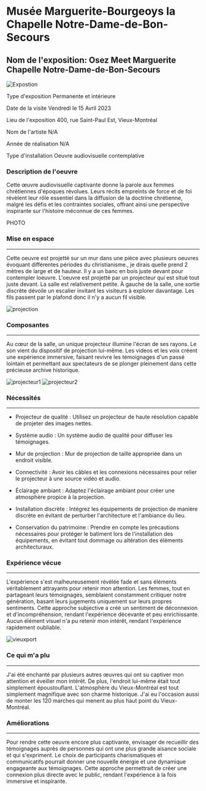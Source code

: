 
# Musée Marguerite-Bourgeoys la Chapelle Notre-Dame-de-Bon-Secours #
 
## Nom de l'exposition: Osez Meet Marguerite Chapelle Notre-Dame-de-Bon-Secours ##

![Expostion](/medias/photo_cave.jpg)

Type d'exposition
Permanente et intérieure


Date de la visite
Vendredi le 15 Avril 2023


Lieu de l'exposition
400, rue Saint-Paul Est, Vieux-Montréal

Nom de l'artiste
N/A

Année de réalisation
N/A

Type d'installation
Oeuvre audiovisuelle contemplative

### Description de l'oeuvre ###
Cette œuvre audiovisuelle captivante donne la parole aux femmes chrétiennes d'époques révolues. Leurs récits empreints de force et de foi révèlent leur rôle essentiel dans la diffusion de la doctrine chrétienne, malgré les défis et les contraintes sociales, offrant ainsi une perspective inspirante sur l'histoire méconnue de ces femmes.

PHOTO

### Mise en espace ###
_____________________________________________________________________________________________________________________________________________________________
Cette oeuvre est projetté sur un mur dans une pièce avec plusieurs oeuvres évoquant différentes périodes du christianisme., je dirais quelle prend 2 mètres de large et de hauteur. Il y a un banc en bois juste devant pour contempler loeuvre. L'oeuvre est projetté par un projecteur qui est situé tout juste devant. La salle est relativement petite. À gauche de la salle, une sortie discrète dévoile un escalier invitant les visiteurs à explorer davantage. Les fils passent par le plafond donc il n'y a aucun fil visible.

![projection](medias/projection.jpg)


### Composantes ###
_____________________________________________________________________________________________________________________________________________________________
Au cœur de la salle, un unique projecteur illumine l'écran de ses rayons. Le son vient du dispositif de projection lui-même. Les videos et les voix créent une expérience immersive, faisant revivre les témoignages d'un passé lointain et permettant aux spectateurs de se plonger pleinement dans cette précieuse archive historique.

![projecteur1](medias/projecteur_01.jpg)
![projecteur2](medias/projecteur_02.jpg)



### Nécessités ###
_____________________________________________________________________________________________________________________________________________________________
- Projecteur de qualité : Utilisez un projecteur de haute résolution capable de projeter des images nettes. 

- Système audio : Un système audio de qualité pour diffuser les témoignages. 

- Mur de projection : Mur de projection de taille appropriée dans un endroit visible.

- Connectivité : Avoir les câbles et les connexions nécessaires pour relier le projecteur à une source vidéo et audio.

- Éclairage ambiant : Adaptez l'éclairage ambiant pour créer une atmosphère propice à la projection.

- Installation discrète : Intégrez les équipements de projection de manière discrète en évitant de perturber l'architecture et l'ambiance du lieu.

- Conservation du patrimoine : Prendre en compte les précautions nécessaires pour protéger le batiment lors de l'installation des équipements, en évitant tout dommage ou altération des éléments architecturaux.


### Expérience vécue ###
_____________________________________________________________________________________________________________________________________________________________
L'expérience s'est malheureusement révélée fade et sans éléments véritablement attrayants pour retenir mon attention. Les femmes, tout en partageant leurs témoignages, semblaient constamment critiquer notre génération, basant leurs jugements uniquement sur leurs propres sentiments. Cette approche subjective a créé un sentiment de déconnexion et d'incompréhension, rendant l'expérience décevante et peu enrichissante. Aucun élément visuel n'a pu retenir mon intérêt, rendant l'expérience rapidement oubliable.

![vieuxport](medias/vieux_port.jpg)

### Ce qui m'a plu ###
_____________________________________________________________________________________________________________________________________________________________
J'ai été enchanté par plusieurs autres œuvres qui ont su captiver mon attention et éveiller mon intérêt. De plus, l'endroit lui-même était tout simplement époustouflant. L'atmosphère du Vieux-Montréal est tout simplement magnifique avec son charme historique. J'ai eu l'occasion aussi de monter les 120 marches qui menent au plus haut point du Vieux-Montréal.  



### Améliorations 
_____________________________________________________________________________________________________________________________________________________________

Pour rendre cette oeuvre encore plus captivante, envisager de recueillir des témoignages auprès de personnes qui ont une plus grande aisance sociale et qui s'expriment. Le choix de participants charismatiques et communicatifs pourrait donner une nouvelle énergie et une dynamique engageante aux témoignages. Cette approche permettrait de créer une connexion plus directe avec le public, rendant l'expérience à la fois immersive et inspirante.







